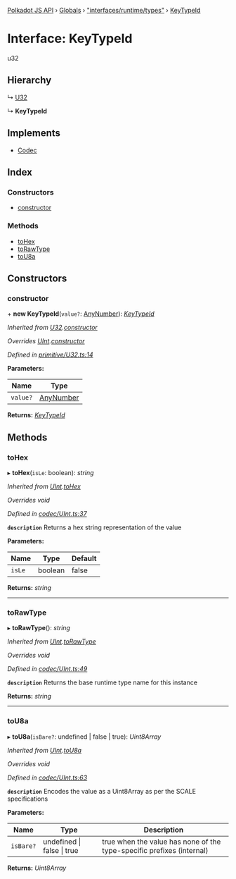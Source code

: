 [Polkadot JS API](../README.md) › [Globals](../globals.md) › ["interfaces/runtime/types"](../modules/_interfaces_runtime_types_.md) › [KeyTypeId](_interfaces_runtime_types_.keytypeid.md)

# Interface: KeyTypeId

u32

## Hierarchy

  ↳ [U32](../classes/_primitive_u32_.u32.md)

  ↳ **KeyTypeId**

## Implements

* [Codec](_types_.codec.md)

## Index

### Constructors

* [constructor](_interfaces_runtime_types_.keytypeid.md#constructor)

### Methods

* [toHex](_interfaces_runtime_types_.keytypeid.md#tohex)
* [toRawType](_interfaces_runtime_types_.keytypeid.md#torawtype)
* [toU8a](_interfaces_runtime_types_.keytypeid.md#tou8a)

## Constructors

###  constructor

\+ **new KeyTypeId**(`value?`: [AnyNumber](../modules/_types_.md#anynumber)): *[KeyTypeId](_interfaces_runtime_types_.keytypeid.md)*

*Inherited from [U32](../classes/_primitive_u32_.u32.md).[constructor](../classes/_primitive_u32_.u32.md#constructor)*

*Overrides [UInt](../classes/_codec_uint_.uint.md).[constructor](../classes/_codec_uint_.uint.md#constructor)*

*Defined in [primitive/U32.ts:14](https://github.com/polkadot-js/api/blob/b231b7b/packages/types/src/primitive/U32.ts#L14)*

**Parameters:**

Name | Type |
------ | ------ |
`value?` | [AnyNumber](../modules/_types_.md#anynumber) |

**Returns:** *[KeyTypeId](_interfaces_runtime_types_.keytypeid.md)*

## Methods

###  toHex

▸ **toHex**(`isLe`: boolean): *string*

*Inherited from [UInt](../classes/_codec_uint_.uint.md).[toHex](../classes/_codec_uint_.uint.md#tohex)*

*Overrides void*

*Defined in [codec/UInt.ts:37](https://github.com/polkadot-js/api/blob/b231b7b/packages/types/src/codec/UInt.ts#L37)*

**`description`** Returns a hex string representation of the value

**Parameters:**

Name | Type | Default |
------ | ------ | ------ |
`isLe` | boolean | false |

**Returns:** *string*

___

###  toRawType

▸ **toRawType**(): *string*

*Inherited from [UInt](../classes/_codec_uint_.uint.md).[toRawType](../classes/_codec_uint_.uint.md#torawtype)*

*Overrides void*

*Defined in [codec/UInt.ts:49](https://github.com/polkadot-js/api/blob/b231b7b/packages/types/src/codec/UInt.ts#L49)*

**`description`** Returns the base runtime type name for this instance

**Returns:** *string*

___

###  toU8a

▸ **toU8a**(`isBare?`: undefined | false | true): *Uint8Array*

*Inherited from [UInt](../classes/_codec_uint_.uint.md).[toU8a](../classes/_codec_uint_.uint.md#tou8a)*

*Overrides void*

*Defined in [codec/UInt.ts:63](https://github.com/polkadot-js/api/blob/b231b7b/packages/types/src/codec/UInt.ts#L63)*

**`description`** Encodes the value as a Uint8Array as per the SCALE specifications

**Parameters:**

Name | Type | Description |
------ | ------ | ------ |
`isBare?` | undefined &#124; false &#124; true | true when the value has none of the type-specific prefixes (internal)  |

**Returns:** *Uint8Array*
